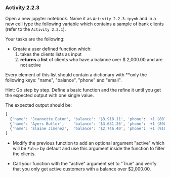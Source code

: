 ### Activity 2.2.3

Open a new jupyter notebook. Name it as `Activity_2.2.3.ipynb` and in a new cell type the following variable which contains a sample of bank clients (refer to the `Activity 2.2.1`).

Your tasks are the following:

- Create a user defined function which:
  1. takes the clients lists as input 
  2. **returns** a **list** of clients who have a balance over $ 2,000.00 and are not active 

Every element of this list should contain a dictionary with **only the following keys: "name", "balance", "phone" and "email".

Hint: Go step by step. Define a basic function and the refine it until you get the expected output with one single value.

The expected output should be:

```python
[
  {'name': 'Jeannette Eaton', 'balance': '$3,918.11', 'phone': '+1 (807) 419-3284','email': 'jeannetteeaton@obliq.com'},
  {'name': 'Ayers Butler',    'balance': '$3,631.26', 'phone': '+1 (890) 449-3416','email': 'ayersbutler@enerforce.com'},
  {'name': 'Elaine Jimenez',  'balance': '$2,746.40', 'phone': '+1 (918) 490-3805','email': 'elainejimenez@senmao.com'}
]
```

- Modify the previous function to add an optional argument "active" which will be `False` by default and use this argument inside the function to filter the clients.

- Call your function with the "active" argument set to "True" and verify that you only get active customers with a balance over $2,000.00.

 
